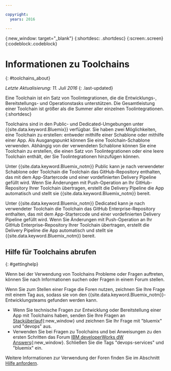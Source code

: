 ```yaml
---

copyright:
  years: 2016

---
```


{:new_window: target="_blank"}
{:shortdesc: .shortdesc}
{:screen:.screen}
{:codeblock:.codeblock}


# Informationen zu Toolchains    
{: #toolchains_about}  

*Letzte Aktualisierung: 11. Juli 2016*
{: .last-updated}

Eine Toolchain ist ein Satz von Toolintegrationen, die die Entwicklungs-, Bereitstellungs- und Operationstasks unterstützen. Die Gesamtleistung einer Toolchain ist größer als die Summer aller einzelnen Toolintegrationen.    
{:shortdesc}

Toolchains sind in den Public- und Dedicated-Umgebungen unter {{site.data.keyword.Bluemix}} verfügbar. Sie haben zwei Möglichkeiten, eine Toolchain zu erstellen: entweder mithilfe einer Schablone oder mithilfe einer App.
Als Ausgangspunkt können Sie eine Toolchain-Schablone verwenden. Abhängig von der verwendeten Schablone können Sie eine Toolchain zu erstellen, die einen Satz von Toolintegrationen oder eine leere Toolchain enthält, der Sie Toolintegrationen hinzufügen können.

Unter {{site.data.keyword.Bluemix_notm}} Public kann je nach verwendeter Schablone oder Toolchain die Toolchain das GitHub-Repository enthalten, das mit dem App-Startercode und einer vordefinierten Delivery Pipeline gefüllt wird. Wenn Sie Änderungen mit Push-Operation an Ihr GitHub-Repository Ihrer Toolchain übertragen, erstellt die Delivery Pipeline die App automatisch und stellt sie {{site.data.keyword.Bluemix_notm}} bereit. 

Unter {{site.data.keyword.Bluemix_notm}} Dedicated kann je nach verwendeter Toolchain die Toolchain das GitHub Enterprise-Repository enthalten, das mit dem App-Startercode und einer vordefinierten Delivery Pipeline gefüllt wird. Wenn Sie Änderungen mit Push-Operation an Ihr GitHub Enterprise-Repository Ihrer Toolchain übertragen, erstellt die Delivery Pipeline die App automatisch und stellt sie {{site.data.keyword.Bluemix_notm}} bereit.

## Hilfe für Toolchains abrufen 
{: #gettinghelp}

Wenn bei der Verwendung von Toolchains Probleme oder Fragen auftreten, können Sie nach Informationen suchen oder Fragen in einem Forum stellen.  

Wenn Sie zum Stellen einer Frage die Foren nutzen, zeichnen Sie Ihre Frage mit einem Tag aus, sodass sie von den {{site.data.keyword.Bluemix_notm}}-Entwicklungsteams gefunden werden kann.
<!--Insert the appropriate Stack Overflow tag for your service for <service_keyword> in URL and text below:  -->
* Wenn Sie technische Fragen zur Entwicklung oder Bereitstellung einer App mit Toolchains haben, senden Sie Ihre Fragen an [Stacküberlauf](http://stackoverflow.com/search?q=<service_keyword>+bluemix){:new_window} und zeichnen Sie Ihr Frage mit "bluemix" und "devops" aus.
* Verwenden Sie bei Fragen zu Toolchains und bei Anweisungen zu den ersten Schritten das Forum [IBM developerWorks dW Answers](https://developer.ibm.com/answers/topics/<service_name>/?smartspace=bluemix){:new_window}. Schließen Sie die Tags "devops-services" und "bluemix" ein.

Weitere Informationen zur Verwendung der Foren finden Sie im Abschnitt [Hilfe anfordern](https://www.{DomainName}/docs/support/index.html#getting-help).
